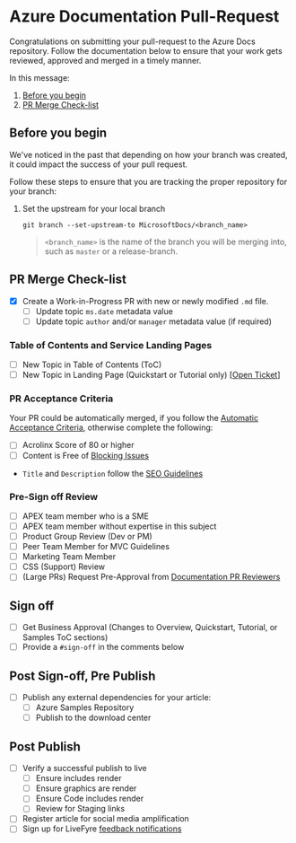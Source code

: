 # Azure Documentation Pull-Request

Congratulations on submitting your pull-request to the Azure Docs repository. Follow the documentation below to ensure that your work gets reviewed, approved and merged in a timely manner.

In this message:

1. [Before you begin](#before-you-begin)
1. [PR Merge Check-list](#pr-merge-check-list)

## Before you begin

We've noticed in the past that depending on how your branch was created, it could impact the success of your pull request.

Follow these steps to ensure that you are tracking the proper repository for your branch:

1. Set the upstream for your local branch

    `git branch --set-upstream-to MicrosoftDocs/<branch_name>`

    > `<branch_name>` is the name of the branch you will be merging into, such as `master` or a release-branch.

## PR Merge Check-list

- [x] Create a Work-in-Progress PR with new or newly modified `.md` file.
    - [ ] Update topic `ms.date` metadata value
    - [ ] Update topic `author` and/or `manager` metadata value (if required)

### Table of Contents and Service Landing Pages

- [ ] New Topic in Table of Contents (ToC)
- [ ] New Topic in Landing Page (Quickstart or Tutorial only) [[Open Ticket](https://MSDNHelp)]

### PR Acceptance Criteria

Your PR could be automatically merged, if you follow the [Automatic Acceptance Criteria](https://review.docs.microsoft.com/en-us/help/contribute/contribute-how-to-write-pull-request-etiquette?branch=master#in-a-hurry-submit-prs-that-can-be-accepted-automatically-microsoft-employees), otherwise complete the following:

- [ ] Acrolinx Score of 80 or higher
- [ ] Content is Free of [Blocking Issues](https://review.docs.microsoft.com/en-us/help/contribute/contribute-how-to-write-pull-request-quality-criteria?branch=master#blocking-content-quality-items)
- `Title` and `Description` follow the [SEO Guidelines](https://review.docs.microsoft.com/en-us/help/contribute/contribute-how-to-write-seo-basics?branch=master)

### Pre-Sign off Review

- [ ] APEX team member who is a SME
- [ ] APEX team member without expertise in this subject
- [ ] Product Group Review (Dev or PM)
- [ ] Peer Team Member for MVC Guidelines
- [ ] Marketing Team Member
- [ ] CSS (Support) Review
- [ ] (Large PRs) Request Pre-Approval from [Documentation PR Reviewers](mailto:azdocprs)

## Sign off

- [ ] Get Business Approval (Changes to Overview, Quickstart, Tutorial, or Samples ToC sections)
- [ ] Provide a `#sign-off` in the comments below

## Post Sign-off, Pre Publish

- [ ] Publish any external dependencies for your article:
    - [ ] Azure Samples Repository
    - [ ] Publish to the download center

## Post Publish

- [ ] Verify a successful publish to live
    - [ ] Ensure includes render
    - [ ] Ensure graphics are render
    - [ ] Ensure Code includes render
    - [ ] Review for Staging links
- [ ] Register article for social media amplification
- [ ] Sign up for LiveFyre [feedback notifications](http://aka.ms/skyeye/notification)
